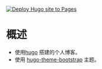 [![Deploy Hugo site to Pages](https://github.com/phenix3443/blog/actions/workflows/hugo.yml/badge.svg)](https://github.com/phenix3443/blog/actions/workflows/hugo.yml)

# 概述

- 使用[hugo](https://gohugo.io/) 搭建的个人博客。
- 使用 [hugo-theme-bootstrap](https://github.com/razonyang/hugo-theme-bootstrap) 主题。
